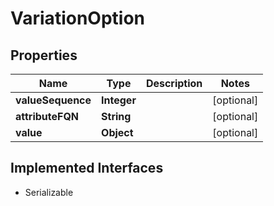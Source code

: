 

# VariationOption


## Properties

| Name | Type | Description | Notes |
|------------ | ------------- | ------------- | -------------|
|**valueSequence** | **Integer** |  |  [optional] |
|**attributeFQN** | **String** |  |  [optional] |
|**value** | **Object** |  |  [optional] |


## Implemented Interfaces

* Serializable


